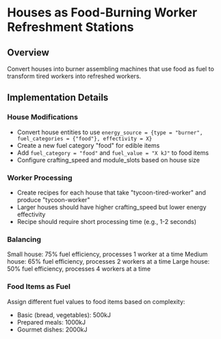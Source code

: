 # Houses as Food-Burning Worker Refreshment Stations

## Overview
Convert houses into burner assembling machines that use food as fuel to transform tired workers into refreshed workers.

## Implementation Details

### House Modifications
- Convert house entities to use `energy_source = {type = "burner", fuel_categories = {"food"}, effectivity = X}`
- Create a new fuel category "food" for edible items
- Add `fuel_category = "food"` and `fuel_value = "X kJ"` to food items
- Configure crafting_speed and module_slots based on house size

### Worker Processing
- Create recipes for each house that take "tycoon-tired-worker" and produce "tycoon-worker"
- Larger houses should have higher crafting_speed but lower energy effectivity
- Recipe should require short processing time (e.g., 1-2 seconds)

### Balancing
Small house: 75% fuel efficiency, processes 1 worker at a time
Medium house: 65% fuel efficiency, processes 2 workers at a time
Large house: 50% fuel efficiency, processes 4 workers at a time

### Food Items as Fuel
Assign different fuel values to food items based on complexity:
- Basic (bread, vegetables): 500kJ
- Prepared meals: 1000kJ
- Gourmet dishes: 2000kJ